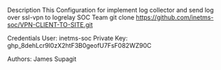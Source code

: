 Description
This Configuration for implement log collector and send log over ssl-vpn to logrelay SOC Team
git clone https://github.com/inetms-soc/VPN-CLIENT-TO-SITE.git


Credentials
User: inetms-soc
Private Key: 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

Authors: James Supagit